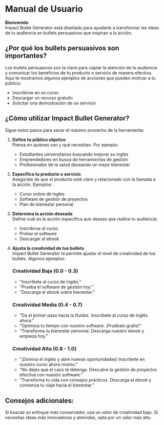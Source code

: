 # Manual de Usuario

**Bienvenido**  
Impact Bullet Generator está diseñado para ayudarte a transformar las ideas de tu audiencia en bullets persuasivos que inspiran a la acción.

## ¿Por qué los bullets persuasivos son importantes?
Los bullets persuasivos son la clave para captar la atención de tu audiencia y comunicar los beneficios de tu producto o servicio de manera efectiva. Aquí te mostramos algunos ejemplos de acciones que pueden motivar a tu público:
- Inscribirse en un curso
- Descargar un recurso gratuito
- Solicitar una demostración de un servicio

## ¿Cómo utilizar Impact Bullet Generator?
Sigue estos pasos para sacar el máximo provecho de la herramienta:

1. **Define tu público objetivo**  
   Piensa en quiénes son y qué necesitan. Por ejemplo:
   - Estudiantes universitarios buscando mejorar su inglés
   - Emprendedores en busca de herramientas de gestión
   - Profesionales de la salud deseando un mejor bienestar

2. **Especifica tu producto o servicio**  
   Asegúrate de que el producto esté claro y relacionado con la llamada a la acción. Ejemplos:
   - Curso online de inglés
   - Software de gestión de proyectos
   - Plan de bienestar personal

3. **Determina la acción deseada**  
   Define cuál es la acción específica que deseas que realice tu audiencia:
   - Inscribirse al curso
   - Probar el software
   - Descargar el ebook

4. **Ajusta la creatividad de tus bullets**  
   Impact Bullet Generator te permite ajustar el nivel de creatividad de tus bullets. Algunos ejemplos:

   ### Creatividad Baja (0.0 - 0.3)
   - "Inscríbete al curso de inglés."
   - "Prueba el software de gestión hoy."
   - "Descarga el ebook sobre bienestar."

   ### Creatividad Media (0.4 - 0.7)
   - "Da el primer paso hacia la fluidez. Inscríbete al curso de inglés ahora."
   - "Optimiza tu tiempo con nuestro software. ¡Pruébalo gratis!"
   - "Transforma tu bienestar personal. Descarga nuestro ebook y empieza hoy."

   ### Creatividad Alta (0.8 - 1.0)
   - "¡Domina el inglés y abre nuevas oportunidades! Inscríbete en nuestro curso ahora mismo."
   - "No dejes que el caos te detenga. Descubre la gestión de proyectos efectiva con nuestro software."
   - "Transforma tu vida con consejos prácticos. Descarga el ebook y comienza tu viaje hacia el bienestar."

## Consejos adicionales:
Si buscas un enfoque más conservador, usa un valor de creatividad bajo. Si necesitas ideas más innovadoras y atrevidas, opta por un valor más alto.
